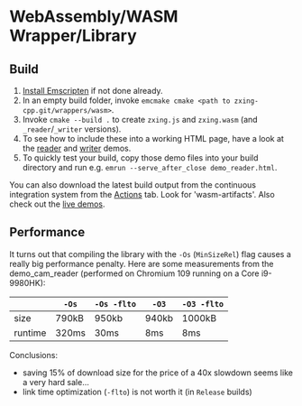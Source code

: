 # WebAssembly/WASM Wrapper/Library

## Build

1. [Install Emscripten](https://kripken.github.io/emscripten-site/docs/getting_started/) if not done already.
2. In an empty build folder, invoke `emcmake cmake <path to zxing-cpp.git/wrappers/wasm>`.
3. Invoke `cmake --build .` to create `zxing.js` and `zxing.wasm` (and `_reader`/`_writer` versions).
4. To see how to include these into a working HTML page, have a look at the [reader](demo_reader.html) and [writer](demo_writer.html) demos.
5. To quickly test your build, copy those demo files into your build directory and run e.g. `emrun --serve_after_close demo_reader.html`.

You can also download the latest build output from the continuous integration system from the [Actions](https://github.com/zxing-cpp/zxing-cpp/actions) tab. Look for 'wasm-artifacts'. Also check out the [live demos](https://zxing-cpp.github.io/zxing-cpp/).

## Performance

It turns out that compiling the library with the `-Os` (`MinSizeRel`) flag causes a really big performance penalty. Here are some measurements from the demo_cam_reader (performed on Chromium 109 running on a Core i9-9980HK):

|         | `-Os` | `-Os -flto` | `-O3`  | `-O3 -flto` |
|---------|-------|-------------|--------|-------------|
| size    | 790kB | 950kb       | 940kb  | 1000kB      |
| runtime | 320ms | 30ms        | 8ms    | 8ms         |

Conclusions:
 * saving 15% of download size for the price of a 40x slowdown seems like a very hard sale...
 * link time optimization (`-flto`) is not worth it (in `Release` builds)
 